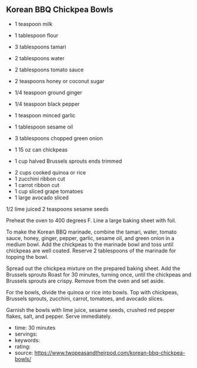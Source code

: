 Korean BBQ Chickpea Bowls
-----

- 1 teaspoon milk
- 1 tablespoon flour

- 3 tablespoons tamari
- 2 tablespoons water
- 2 tablespoons tomato sauce
- 2 teaspoons honey or coconut sugar
- 1/4 teaspoon ground ginger
- 1/4 teaspoon black pepper
- 1 teaspoon minced garlic
- 1 tablespoon sesame oil
- 3 tablespoons chopped green onion
- 1 15 oz can chickpeas
- 1 cup halved Brussels sprouts ends trimmed
<!-- -->
- 2 cups cooked quinoa or rice
- 1 zucchini ribbon cut
- 1 carrot ribbon cut
- 1 cup sliced grape tomatoes
- 1 large avocado sliced
<!-- -->
1/2 lime juiced
2 teaspoons sesame seeds

Preheat the oven to 400 degrees F. Line a large baking sheet with foil.

To make the Korean BBQ marinade, combine the tamari, water, tomato sauce, honey, ginger, pepper, garlic, sesame oil, and green onion in a medium bowl. Add the chickpeas to the marinade bowl and toss until chickpeas are well coated. Reserve 2 tablespoons of the marinade for topping the bowl.

Spread out the chickpea mixture on the prepared baking sheet. Add the Brussels sprouts Roast for 30 minutes, turning once, until the chickpeas and Brussels sprouts are crispy. Remove from the oven and set aside.

For the bowls, divide the quinoa or rice into bowls. Top with chickpeas, Brussels sprouts, zucchini, carrot, tomatoes, and avocado slices.

Garnish the bowls with lime juice, sesame seeds, crushed red pepper flakes, salt, and pepper. Serve immediately.

- time: 30 minutes
- servings: 
- keywords:
- rating:
- source: https://www.twopeasandtheirpod.com/korean-bbq-chickpea-bowls/

